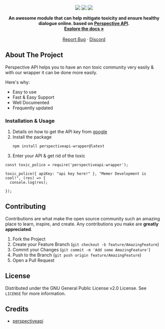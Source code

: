 <p align="center">
   <img src="https://img.shields.io/github/stars/Meme-Development/perspectiveapi-wrapper.svg?style=for-the-badge">
   <img src="https://img.shields.io/github/issues/Meme-Development/perspectiveapi-wrapper.svg?style=for-the-badge">
   <img src="https://img.shields.io/github/license/Meme-Development/perspectiveapi-wrapper.svg?style=for-the-badge">
</p>   

<p align="center">
    <strong> An awesome module that can help mitigate toxicity and ensure healthy dialogue online. based on <a href="https://www.perspectiveapi.com/">Perspective API</a>.</strong>
    <br />
    <a href="https://github.com/Meme-Development/perspectiveapi-wrapper/wiki"><strong>Explore the docs »</strong></a>
    <br />
    <br />
    <a href="https://github.com/Yash094/Memer-API/issues">Report Bug</a>
    ·
    <a href="https://memer-api.live/discord">Discord</a>
  </p>
</p>


## About The Project

Perspective API helps you to have an non toxic community very easily & with our wrapper it can be done more easily.

Here's why:
* Easy to use
* Fast & Easy Support
* Well Documented
* Frequently updated


### Installation & Usage

1. Details on how to get the API key from [google](https://developers.perspectiveapi.com/s/docs-get-started)
2. Install the package
   ```sh
   npm install perspectiveapi-wrapper@latest
   ```
3. Enter your API & get rid of the toxic
```JS
const toxic_police = require('perspectiveapi-wrapper');

toxic_police({ apiKey: "api key here!" }, "Memer Development is cool!", (res) => {
  console.log(res);
  
});
```

<!-- CONTRIBUTING -->
## Contributing

Contributions are what make the open source community such an amazing place to learn, inspire, and create. Any contributions you make are **greatly appreciated**.

1. Fork the Project
2. Create your Feature Branch (`git checkout -b feature/AmazingFeature`)
3. Commit your Changes (`git commit -m 'Add some AmazingFeature'`)
4. Push to the Branch (`git push origin feature/AmazingFeature`)
5. Open a Pull Request



<!-- LICENSE -->
## License

Distributed under the GNU General Public License v2.0 License. See `LICENSE` for more information.


<!-- Credits -->
## Credits
* [perspectiveapi](https://www.perspectiveapi.com)


